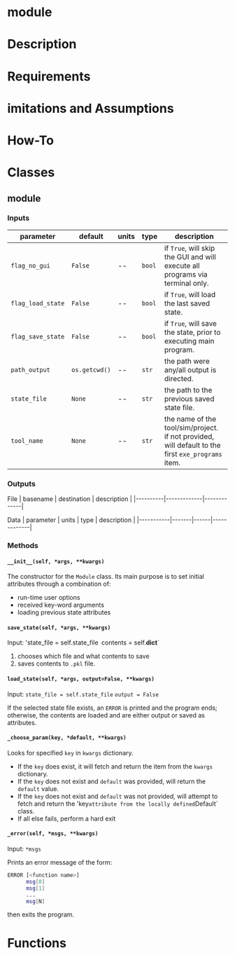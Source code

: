 # module

# Description

# Requirements

# imitations and Assumptions

# How-To

# Classes

## module

### Inputs

| parameter | default | units | type |description |
|-----------|---------|-------|------|------------|
| `flag_no_gui` | `False` | -- | `bool` | if `True`, will skip the GUI and will execute all programs via terminal only. |
| `flag_load_state` | `False` | -- | `bool` | if `True`, will load the last saved state. |
| `flag_save_state` | `False` | -- | `bool` | if `True`, will save the state, prior to executing main program. |
| `path_output` | `os.getcwd()` | -- | `str` | the path were any/all output is directed. |
| `state_file` | `None` | -- | `str` | the path to the previous saved state file. |
| `tool_name` | `None` | -- | `str` | the name of the tool/sim/project. if not provided, will default to the first `exe_programs` item. |

### Outputs

File
| basename | destination | description |
|----------|-------------|-------------|

Data
| parameter | units | type | description |
|-----------|-------|------|-------------|

### Methods

#### `__init__(self, *args, **kwargs)`

The constructor for the `Module` class. Its main purpose is to set initial attributes through a combination of:
- run-time user options
- received key-word arguments
- loading previous state attributes

#### `save_state(self, *args, **kwargs)`

Input:
'state_file = self.state_file`
`contents = self.__dict__`

1) chooses which file and what contents to save
1) saves contents to `.pkl` file.

#### `load_state(self, *args, output=False, **kwargs)`

Input:
`state_file = self.state_file`
`output = False`

If the selected state file exists, an `ERROR` is printed and the program ends; otherwise, the contents are loaded and are either output or saved as attributes.

#### `_choose_param(key, *default, **kwargs)`

Looks for specified `key` in `kwargs` dictionary.
- If the `key` does exist, it will fetch and return the item from the `kwargs` dictionary.
- If the `key` does not exist and `default` was provided, will return the `default` value.
- If the `key` does not exist and `default` was not provided, will attempt to fetch and return the 'key` attribute from the locally defined `Default` class.
- If all else fails, perform a hard exit

#### `_error(self, *msgs, **kwargs)`

Input:
`*msgs`

Prints an error message of the form:
```bash
ERROR [<function name>]
      msg[0]
      msg[1]
      ...
      msg[N]
```
then exits the program.

# Functions
